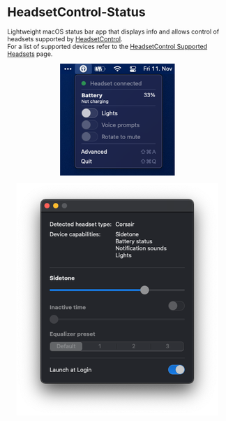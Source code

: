 # HeadsetControl-Status

Lightweight macOS status bar app that displays info and allows control of headsets supported by [HeadsetControl](https://github.com/Sapd/HeadsetControl).  
For a list of supported devices refer to the [HeadsetControl Supported Headsets](https://github.com/Sapd/HeadsetControl#supported-headsets) page.

<p align="center">
<img src="docs/images/image1.png" />
</p>

<p align="center">
<img src="docs/images/image2.png" />
</p>
